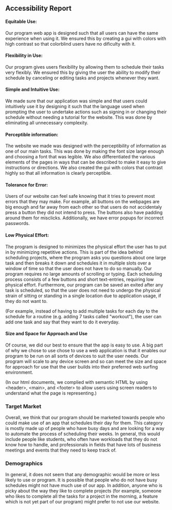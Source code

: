 ## Accessibility Report

#### Equitable Use:

Our program web app is designed such that all users can have the same experience when using it. We ensured this by creating a gui with colors with high contrast so that colorblind users have no dificulty with it.

#### Flexibility in Use:

Our program gives users flexibility by allowing them to schedule their tasks very flexibly. We ensured this by giving the user the ability to modify their schedule by canceling or editing tasks and projects whenever they want.

#### Simple and Intuitive Use:

We made sure that our application was simple and that users could intuitively use it by designing it such that the language used when prompting the user to undertake actions such as signing in or changing their schedule without needing a tutorial for the website. This was done by eliminating all unnecessary complexity.

#### Perceptible information: 

The website we made was designed with the perceptibility of information as one of our main tasks. This was done by making the font size large enough and choosing a font that was legible. We also differentiated the various elements of the pages in ways that can be described to make it easy to give instructions or directions. We also created the gui with colors that contrast highly so that all information is clearly perceptible.

#### Tolerance for Error: 

Users of our website can feel safe knowing that it tries to prevent most errors that they may make. For example, all buttons on the webpages are big enough and far away from each other so that users do not accidentaly press a button they did not intend to press. The buttons also have padding around them for misclicks.
Additionally, we have error popups for incorrect passwords.

#### Low Physical Effort:

The program is designed to minimizes the physical effort the user has to put in by minimizing repetitive actions. This is part of the idea behind scheduling projects, where the program asks you questions about one large task and then breaks it down and schedules it in multiple slots over a window of time so that the user does not have to do so manually.
Our program requires no large amounts of scrolling or typing. Each scheduling process consists of a few buttons and short text-entries, requiring low physical effort. Furthermore, our program can be saved an exited after any task is scheduled, so that the user does not need to undergo the physical strain of sitting or standing in a single location due to application usage, if they do not want to.

(For  example, instead of having to add multiple tasks for each day to the schedule for a routine (e.g. adding 7 tasks called "workout"), the user can add one task and say that they want to do it everyday.

#### Size and Space for Approach and Use

Of course, we did our best to ensure that the app is easy to use. A big part of why we chose to use chose to use a web application is that it enables our program to be run on all sorts of devices to suit the user needs. Our program will scale to any device screen and so can meet the size and space for approach for use that the user builds into their preferred web surfing environment.

(In our html documents, we complied with semantic HTML by using \<header>, \<main>, and \<footer> to allow users using screen readers to understand what the page is representing.)




### Target Market

Overall, we think that our program should be marketed towards people who could make use of an app that schedules their day for them. This category is mostly made up of people who have busy days and are looking for a way to automate the process of scheduling their weeks. In general, this would include people like students, who often have workloads that they do not know how to handle, and professionals in fields that have lots of business meetings and events that they need to keep track of.

### Demographics

In general, it does not seem that any demographic would be more or less likely to use or program. It is possible that people who do not have busy schedules might not have much use of our app. In addition, anyone who is picky about the way they like to complete projects (for example, someone who likes to complete all the tasks for a project in the morning, a feature which is not yet part of our program) might prefer to not use our website.
